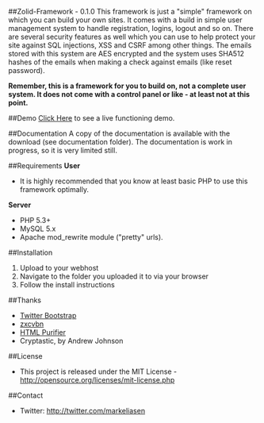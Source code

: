 ##Zolid-Framework - 0.1.0
This framework is just a "simple" framework on which you can build your own sites. It comes with a build in simple user management system to handle registration, logins, logout and so on. There are several security features as well which you can use to help protect your site against SQL injections, XSS and CSRF among other things. The emails stored with this system are AES encrypted and the system uses SHA512 hashes of the emails when making a check against emails (like reset password).

**Remember, this is a framework for you to build on, not a complete user system. It does not come with a control panel or like - at least not at this point.**

##Demo
[Click Here](http://zolidframe.zolidcore.com) to see a live functioning demo.

##Documentation
A copy of the documentation is available with the download (see documentation folder).
The documentation is work in progress, so it is very limited still.

##Requirements
**User**
* It is highly recommended that you know at least basic PHP to use this framework optimally.

**Server**
* PHP 5.3+
* MySQL 5.x
* Apache mod_rewrite module ("pretty" urls).

##Installation
1. Upload to your webhost
2. Navigate to the folder you uploaded it to via your browser
3. Follow the install instructions

##Thanks
* [Twitter Bootstrap](https://github.com/twitter/bootstrap)
* [zxcvbn](https://github.com/lowe/zxcvbn)
* [HTML Purifier](https://github.com/ezyang/htmlpurifier)
* Cryptastic, by Andrew Johnson

##License
* This project is released under the MIT License - http://opensource.org/licenses/mit-license.php

##Contact
* Twitter: http://twitter.com/markeliasen